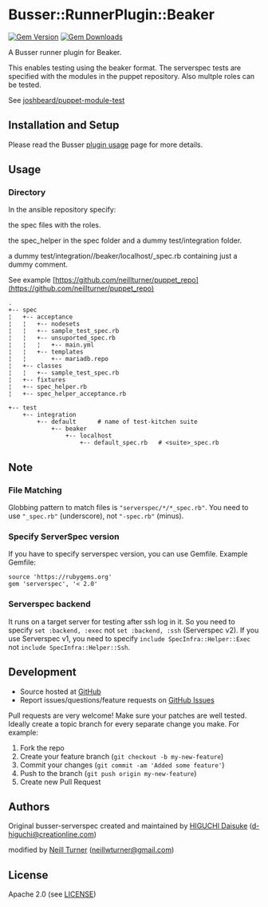 # <a name="title"></a> Busser::RunnerPlugin::Beaker

[![Gem Version](https://badge.fury.io/rb/busser-beaker.png)](http://rubygems.org/gems/busser-beaker)
[![Gem Downloads](http://ruby-gem-downloads-badge.herokuapp.com/busser-beaker?type=total&color=brightgreen)](https://rubygems.org/gems/busser-beaker)

A Busser runner plugin for Beaker.

This enables testing using the beaker format. The serverspec tests are specified with the modules in the puppet repository.
Also multple roles can be tested.

See [joshbeard/puppet-module-test](https://gitlab.com/joshbeard/puppet-module-test)

## <a name="installation"></a> Installation and Setup

Please read the Busser [plugin usage][plugin_usage] page for more details.

## <a name="usage"></a> Usage

### Directory

In the ansible repository specify:

the spec files with the roles.

the spec_helper in the spec folder and a dummy test/integration folder.

a dummy test/integration/<suite>/beaker/localhost/<suite>_spec.rb containing just a dummy comment.

See example [https://github.com/neillturner/puppet_repo](https://github.com/neillturner/puppet_repo)

```
.
+-- spec
¦   +-- acceptance
¦   ¦   +-- nodesets
¦   ¦   +-- sample_test_spec.rb
¦   ¦   +-- unsuported_spec.rb
¦   ¦   ¦   +-- main.yml
¦   ¦   +-- templates
¦   ¦       +-- mariadb.repo
¦   +-- classes
¦   ¦   +-- sample_test_spec.rb
¦   +-- fixtures
¦   +-- spec_helper.rb
¦   +-- spec_helper_acceptance.rb

+-- test
    +-- integration
        +-- default      # name of test-kitchen suite
            +-- beaker
                +-- localhost
                    +-- default_spec.rb   # <suite>_spec.rb
```


## <a name="note"></a> Note

### <a name="spec"></a> File Matching

Globbing pattern to match files is `"serverspec/*/*_spec.rb"`.
You need to use `"_spec.rb"` (underscore), not `"-spec.rb"` (minus).

### <a name="serverspec1"></a> Specify ServerSpec version

If you have to specify serverspec version, you can use Gemfile. Example Gemfile:

```Gemfile
source 'https://rubygems.org'
gem 'serverspec', '< 2.0'
```

### <a name="backend"></a> Serverspec backend

It runs on a target server for testing after ssh log in it.
So you need to specify `set :backend, :exec` not `set :backend, :ssh` (Serverspec v2).
If you use Serverspec v1, you need to specify `include SpecInfra::Helper::Exec` not `include SpecInfra::Helper::Ssh`.


## <a name="development"></a> Development

* Source hosted at [GitHub][repo]
* Report issues/questions/feature requests on [GitHub Issues][issues]

Pull requests are very welcome! Make sure your patches are well tested.
Ideally create a topic branch for every separate change you make. For
example:

1. Fork the repo
2. Create your feature branch (`git checkout -b my-new-feature`)
3. Commit your changes (`git commit -am 'Added some feature'`)
4. Push to the branch (`git push origin my-new-feature`)
5. Create new Pull Request

## <a name="authors"></a> Authors

Original busser-serverspec created and maintained by [HIGUCHI Daisuke][author] (<d-higuchi@creationline.com>)

modified by [Neill Turner][author] (<neillwturner@gmail.com>)

## <a name="license"></a> License

Apache 2.0 (see [LICENSE][license])


[author]:           https://github.com/neillturner
[issues]:           https://github.com/test-kitchen/busser-beaker/issues
[license]:          https://github.com/test-kitchen/busser-beaker/blob/master/LICENSE
[repo]:             https://github.com/test-kitchen/busser-beaker
[plugin_usage]:     http://docs.kitchen-ci.org/busser/plugin-usage
